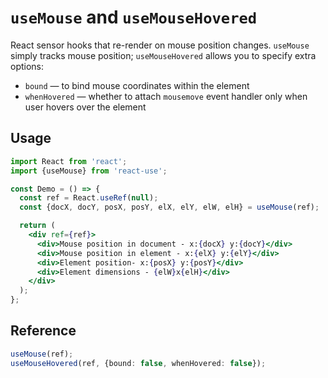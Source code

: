 # `useMouse` and `useMouseHovered`

React sensor hooks that re-render on mouse position changes. `useMouse` simply tracks
mouse position; `useMouseHovered` allows you to specify extra options:

- `bound` &mdash; to bind mouse coordinates within the element
- `whenHovered` &mdash; whether to attach `mousemove` event handler only when user hovers over the element

## Usage

```jsx
import React from 'react';
import {useMouse} from 'react-use';

const Demo = () => {
  const ref = React.useRef(null);
  const {docX, docY, posX, posY, elX, elY, elW, elH} = useMouse(ref);

  return (
    <div ref={ref}>
      <div>Mouse position in document - x:{docX} y:{docY}</div>
      <div>Mouse position in element - x:{elX} y:{elY}</div>
      <div>Element position- x:{posX} y:{posY}</div>
      <div>Element dimensions - {elW}x{elH}</div>
    </div>
  );
};
```

## Reference

```ts
useMouse(ref);
useMouseHovered(ref, {bound: false, whenHovered: false});
```
